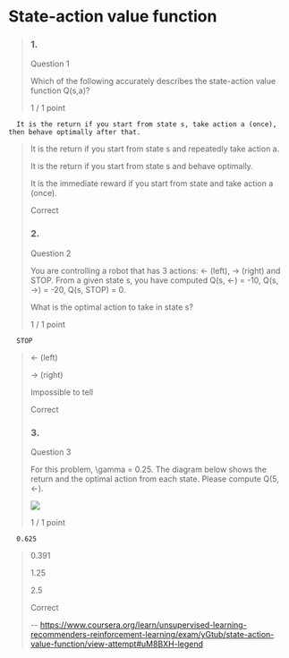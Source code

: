 # State-action value function
> ### 1.
> 
> Question 1
> 
> Which of the following accurately describes the state-action value function Q(s,a)?
> 
> 1 / 1 point
> 

      It is the return if you start from state s, take action a (once), then behave optimally after that. 
> 
>  It is the return if you start from state s and repeatedly take action a. 
> 
>  It is the return if you start from state s and behave optimally. 
> 
>  It is the immediate reward if you start from state and take action a (once). 
> 
> Correct
> 
> ### 2.
> 
> Question 2
> 
> You are controlling a robot that has 3 actions: ← (left), → (right) and STOP. From a given state s, you have computed Q(s, ←) = -10, Q(s, →) = -20, Q(s, STOP) = 0.
> 
> What is the optimal action to take in state s?
> 
> 1 / 1 point
> 

      STOP 
> 
>  ← (left) 
> 
>  → (right) 
> 
>  Impossible to tell 
> 
> Correct
> 
> ### 3.
> 
> Question 3
> 
> For this problem, \gamma = 0.25\. The diagram below shows the return and the optimal action from each state. Please compute Q(5, ←).
> 
> ![](https://d3c33hcgiwev3.cloudfront.net/imageAssetProxy.v1/7fd3eb06-0d98-4ace-869a-0b26713e5dd4image2.png?expiry=1659225600000&hmac=Jxcr47wwhT_lTE4C9vF3QP_Ly4fZNXqOQqtQblqhkhg)
> 
> 1 / 1 point
> 

      0.625 
> 
>  0.391 
> 
>  1.25 
> 
>  2.5 
> 
> Correct
>
> -- https://www.coursera.org/learn/unsupervised-learning-recommenders-reinforcement-learning/exam/yGtub/state-action-value-function/view-attempt#uM8BXH-legend
